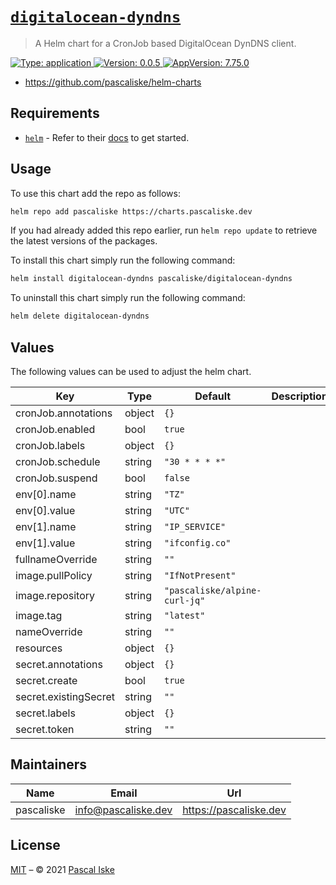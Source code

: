 # [`digitalocean-dyndns`](https://github.com/pascaliske/helm-charts)

> A Helm chart for a CronJob based DigitalOcean DynDNS client.

[![Type: application](https://img.shields.io/badge/Type-application-informational?style=flat-square) ](https://github.com/pascaliske/helm-charts)[![Version: 0.0.5](https://img.shields.io/badge/Version-0.0.5-informational?style=flat-square) ](https://github.com/pascaliske/helm-charts)[![AppVersion: 7.75.0](https://img.shields.io/badge/AppVersion-7.75.0-informational?style=flat-square) ](https://github.com/pascaliske/helm-charts)

* <https://github.com/pascaliske/helm-charts>

## Requirements

- [`helm`](https://helm.sh) - Refer to their [docs](https://helm.sh/docs) to get started.

## Usage

To use this chart add the repo as follows:

```sh
helm repo add pascaliske https://charts.pascaliske.dev
```

If you had already added this repo earlier, run `helm repo update` to retrieve the latest versions of the packages.

To install this chart simply run the following command:

```sh
helm install digitalocean-dyndns pascaliske/digitalocean-dyndns
```

To uninstall this chart simply run the following command:

```sh
helm delete digitalocean-dyndns
```

## Values

The following values can be used to adjust the helm chart.

| Key | Type | Default | Description |
|-----|------|---------|-------------|
| cronJob.annotations | object | `{}` |  |
| cronJob.enabled | bool | `true` |  |
| cronJob.labels | object | `{}` |  |
| cronJob.schedule | string | `"30 * * * *"` |  |
| cronJob.suspend | bool | `false` |  |
| env[0].name | string | `"TZ"` |  |
| env[0].value | string | `"UTC"` |  |
| env[1].name | string | `"IP_SERVICE"` |  |
| env[1].value | string | `"ifconfig.co"` |  |
| fullnameOverride | string | `""` |  |
| image.pullPolicy | string | `"IfNotPresent"` |  |
| image.repository | string | `"pascaliske/alpine-curl-jq"` |  |
| image.tag | string | `"latest"` |  |
| nameOverride | string | `""` |  |
| resources | object | `{}` |  |
| secret.annotations | object | `{}` |  |
| secret.create | bool | `true` |  |
| secret.existingSecret | string | `""` |  |
| secret.labels | object | `{}` |  |
| secret.token | string | `""` |  |

## Maintainers

| Name | Email | Url |
| ---- | ------ | --- |
| pascaliske | info@pascaliske.dev | https://pascaliske.dev |

## License

[MIT](LICENSE.md) – © 2021 [Pascal Iske](https://pascaliske.dev)
